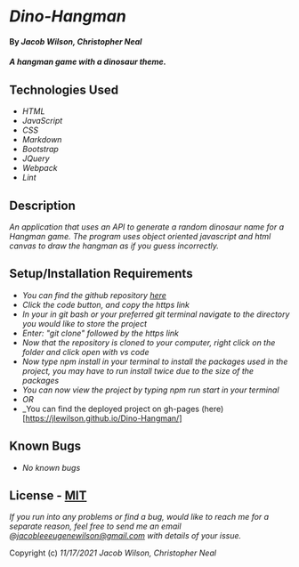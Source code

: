# _Dino-Hangman_

#### By _**Jacob Wilson, Christopher Neal**_

#### _A hangman game with a dinosaur theme._

## Technologies Used

* _HTML_
* _JavaScript_
* _CSS_
* _Markdown_
* _Bootstrap_
* _JQuery_
* _Webpack_
* _Lint_

## Description

_An application that uses an API to generate a random dinosaur name for a Hangman game. The program uses object oriented javascript and html canvas to draw the hangman as if you guess incorrectly._

## Setup/Installation Requirements

* _You can find the github repository [here](https://github.com/JLEWilson/Dino-Hangman)_
* _Click the code button, and copy the https link_
* _In your in git bash or your preferred git terminal navigate to the directory you would like to store the project_
* _Enter: "git clone" followed by the https link_
* _Now that the repository is cloned to your computer, right click on the folder and click open with vs code_
* _Now type npm install in your terminal to install the packages used in the project, you may have to run install twice due to the size of the packages_
* _You can now view the project by typing npm run start in your terminal_
* _OR_
* _You can find the deployed project on gh-pages (here)[https://jlewilson.github.io/Dino-Hangman/]

## Known Bugs

* _No known bugs_

## License - [MIT](https://opensource.org/licenses/MIT)

_If you run into any problems or find a bug, would like to reach me for a separate reason, feel free to send me an email @jacobleeeugenewilson@gmail.com with details of your issue._

Copyright (c) _11/17/2021_ _Jacob Wilson, Christopher Neal_
